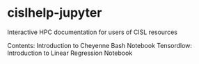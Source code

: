 # cislhelp-jupyter
Interactive HPC documentation for users of CISL resources

Contents:
Introduction to Cheyenne Bash Notebook
Tensordlow: Introduction to Linear Regression Notebook
